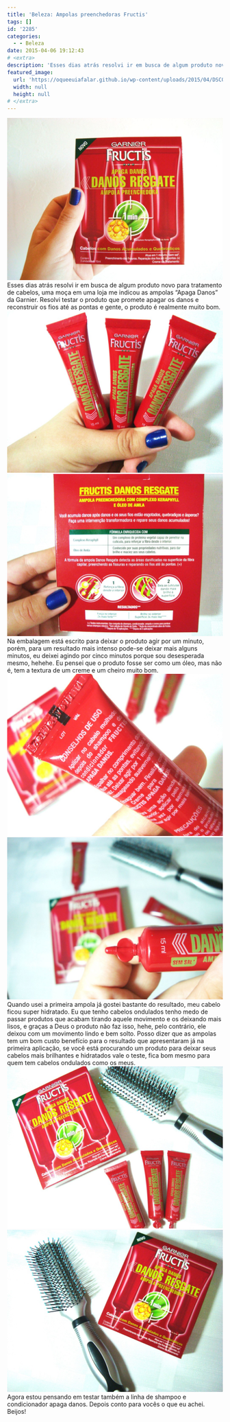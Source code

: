 ```yaml
---
title: 'Beleza: Ampolas preenchedoras Fructis'
tags: []
id: '2285'
categories:
  - - Beleza
date: 2015-04-06 19:12:43
# <extra>
description: 'Esses dias atrás resolvi ir em busca de algum produto novo para tratamento de cabelos, uma moça em uma loja me indicou as ampolas “Apaga Danos” da Garnier. Resolvi testar o produto que promete apagar os danos e reconstruir os fios até as pontas e gente, o produto é realmente muito bom. Na embalagem está escrito para deixar o produto agir por um minuto, porém, para um resultado mais intenso pode-se deixar mais alguns minutos, eu deixei agindo por cinco minutos porque sou desesperada mesmo, hehehe. Eu pensei que o produto fosse ser como um óleo, mas não é, tem a textura de um creme e um cheiro muito bom. Quando usei a primeira ampola já gostei bastante do resultado, meu cabelo ficou super hidratado. Eu que tenho cabelos ondulados tenho medo de passar produtos que acabam tirando aquele movimento &hellip;'
featured_image: 
  url: 'https://oqueeuiafalar.github.io/wp-content/uploads/2015/04/DSC03647-1024x768.jpg'
  width: null
  height: null
# </extra>
---
```


[![ampolas para tratamento de cabelos Fructis - Garnier](/wp-content/uploads/2015/04/DSC03647-1024x768.jpg)](/wp-content/uploads/2015/04/DSC03647.jpg) Esses dias atrás resolvi ir em busca de algum produto novo para tratamento de cabelos, uma moça em uma loja me indicou as ampolas “Apaga Danos” da Garnier. Resolvi testar o produto que promete apagar os danos e reconstruir os fios até as pontas e gente, o produto é realmente muito bom. [![ampolas de tratamento para cabelo - Fructis - Garnier ](/wp-content/uploads/2015/04/DSC03652-1024x768.jpg)](/wp-content/uploads/2015/04/DSC03652.jpg) [![Ampola de reparação e hidratação para cabelos - Garnier ](/wp-content/uploads/2015/04/DSC03650-1024x768.jpg)](/wp-content/uploads/2015/04/DSC03650.jpg) Na embalagem está escrito para deixar o produto agir por um minuto, porém, para um resultado mais intenso pode-se deixar mais alguns minutos, eu deixei agindo por cinco minutos porque sou desesperada mesmo, hehehe. Eu pensei que o produto fosse ser como um óleo, mas não é, tem a textura de um creme e um cheiro muito bom. [![ampolas de hidratação e reparação para o cabelo - Garnier Fructis ](/wp-content/uploads/2015/04/DSC03653-1024x768.jpg)](/wp-content/uploads/2015/04/DSC03653.jpg) [![hidratação para o cabelo =  Fructis - Garnier ](/wp-content/uploads/2015/04/DSC03656-1024x768.jpg)](/wp-content/uploads/2015/04/DSC03656.jpg) Quando usei a primeira ampola já gostei bastante do resultado, meu cabelo ficou super hidratado. Eu que tenho cabelos ondulados tenho medo de passar produtos que acabam tirando aquele movimento e os deixando mais lisos, e graças a Deus o produto não faz isso, hehe, pelo contrário, ele deixou com um movimento lindo e bem solto. Posso dizer que as ampolas tem um bom custo benefício para o resultado que apresentaram já na primeira aplicação, se você está procurando um produto para deixar seus cabelos mais brilhantes e hidratados vale o teste, fica bom mesmo para quem tem cabelos ondulados como os meus. [![ampola de hidratação para os cabelos - fructis ](/wp-content/uploads/2015/04/DSC03654-1024x768.jpg)](/wp-content/uploads/2015/04/DSC03654.jpg) [![ampola de hidratação profunda para os cabelos ,fructis - garnier ](/wp-content/uploads/2015/04/DSC03651-1024x768.jpg)](/wp-content/uploads/2015/04/DSC03651.jpg) Agora estou pensando em testar também a linha de shampoo e condicionador apaga danos. Depois conto para vocês o que eu achei. Beijos!
